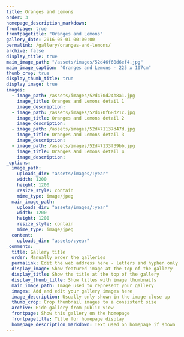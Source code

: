 ```yaml
---
title: Oranges and Lemons
order: 3
homepage_description_markdown:
frontpage: true
frontpagetitle: "Oranges and Lemons"
gallery_date: 2016-05-01 00:00:00
permalink: /gallery/oranges-and-lemons/
archive: false
display_title: true
main_image_path: "/assets/images/52d46f60d6ef4.jpg"
main_image_caption: "Oranges and Lemons - 225 x 107cm"
thumb_crop: true
display_thumb_title: true
display_image: true
images:
  - image_path: /assets/images/52d470d24b8a1.jpg
    image_title: Oranges and Lemons detail 1
    image_description:
  - image_path: /assets/images/52d470f68d21c.jpg
    image_title: Oranges and Lemons detail 2
    image_description:
  - image_path: /assets/images/52d471137d47d.jpg
    image_title: Oranges and Lemons detail 3
    image_description:
  - image_path: /assets/images/52d47133f39bb.jpg
    image_title: Oranges and Lemons detail 4
    image_description:
_options:
  image_path:
    uploads_dir: "assets/images/:year"
    width: 1200
    height: 1200
    resize_style: contain
    mime_type: image/jpeg
  main_image_path:
    uploads_dir: "assets/images/:year"
    width: 1200
    height: 1200
    resize_style: contain
    mime_type: image/jpeg
  content:
    uploads_dir: "assets/:year"
_comments:
  title: Gallery title
  order: Manually order the galleries
  permalink: Edit the web address here - letters and hyphen only
  display_image: Show featured image at the top of the gallery
  display_title: Show the title at the top of the gallery
  display_thumb_title: Show titles with image thumbnails 
  main_image_path: Image used to represent your gallery
  images: Add and edit your gallery images here
  image_description: Usually only shown in the image close up
  thumb_crop: Crop thumbnail images to a consistent size
  archive: Hide gallery from public view
  frontpage: Show this gallery on the homepage
  frontpagetitle: Title for homepage display
  homepage_description_markdown: Text used on homepage if shown
---
```


